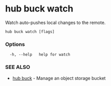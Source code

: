 # hub buck watch

Watch auto-pushes local changes to the remote.

```
hub buck watch [flags]
```

### Options

```
  -h, --help   help for watch
```

### SEE ALSO

* [hub buck](hub_buck.md)	 - Manage an object storage bucket
